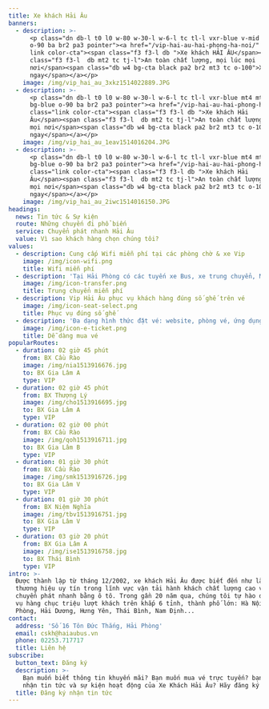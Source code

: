 ```yaml
---
title: Xe khách Hải Âu
banners:
  - description: >-
      <p class="dn db-l t0 l0 w-80 w-30-l w-6-l tc tl-l vxr-blue v-mid bg-blue
      o-90 ba br2 pa3 pointer"><a href="/vip-hai-au-hai-phong-ha-noi/" class="
      link color-cta"><span class="f3 f3-l db ">Xe khách HẢI ÂU</span><span
      class="f3 f3-l  db mt2 tc tj-l">An toàn chất lượng, mọi lúc mọi
      nơi</span><span class="db w4 bg-cta black pa2 br2 mt3 tc o-100">Xem
      ngay</span></a></p>
    image: /img/vip_hai_au_3xkz1514022889.JPG
  - description: >-
      <p class="dn db-l t0 l0 w-80 w-30-l w-6-l tc tl-l vxr-blue mt4 mt5-l
      bg-blue o-90 ba br2 pa3 pointer"><a href="/vip-hai-au-hai-phong-ha-noi/"
      class="link color-cta"><span class="f3 f3-l db ">Xe khách Hải
      Âu</span><span class="f3 f3-l  db mt2 tc tj-l">An toàn chất lượng, mọi lúc
      mọi nơi</span><span class="db w4 bg-cta black pa2 br2 mt3 tc o-100">Xem
      ngay</span></a></p>
    image: /img/vip_hai_au_1eav1514016204.JPG
  - description: >-
      <p class="dn db-l t0 l0 w-80 w-30-l w-6-l tc tl-l vxr-blue mt4 mt5-l
      bg-blue o-90 ba br2 pa3 pointer"><a href="/vip-hai-au-hai-phong-ha-noi/"
      class="link color-cta"><span class="f3 f3-l db ">Xe khách Hải
      Âu</span><span class="f3 f3-l  db mt2 tc tj-l">An toàn chất lượng, mọi lúc
      mọi nơi</span><span class="db w4 bg-cta black pa2 br2 mt3 tc o-100">Xem
      ngay</span></a></p>
    image: /img/vip_hai_au_2iwc1514016150.JPG
headings:
  news: Tin tức & Sự kiện
  route: Những chuyến đi phổ biến
  service: Chuyển phát nhanh Hải Âu
  value: Vì sao khách hàng chọn chúng tôi?
values:
  - description: Cung cấp Wifi miễn phí tại các phòng chờ & xe Vip
    image: /img/icon-wifi.png
    title: Wifi miễn phí
  - description: 'Tại Hải Phòng có các tuyến xe Bus, xe trung chuyển, Mô tô taxi miễn phí'
    image: /img/icon-transfer.png
    title: Trung chuyển miễn phí
  - description: Vip Hải Âu phục vụ khách hàng đúng số ghế trên vé
    image: /img/icon-seat-select.png
    title: Phục vụ đúng số ghế
  - description: 'Đa dạng hình thức đặt vé: website, phòng vé, ứng dụng điện thoại,...'
    image: /img/icon-e-ticket.png
    title: Dễ dàng mua vé
popularRoutes:
  - duration: 02 giờ 45 phút
    from: BX Cầu Rào
    image: /img/nia1513916676.jpg
    to: BX Gia Lâm A
    type: VIP
  - duration: 02 giờ 45 phút
    from: BX Thượng Lý
    image: /img/cho1513916695.jpg
    to: BX Gia Lâm A
    type: VIP
  - duration: 02 giờ 00 phút
    from: BX Cầu Rào
    image: /img/qoh1513916711.jpg
    to: BX Gia Lâm B
    type: VIP
  - duration: 01 giờ 30 phút
    from: BX Cầu Rào
    image: /img/smk1513916726.jpg
    to: BX Gia Lâm V
    type: VIP
  - duration: 01 giờ 30 phút
    from: BX Niệm Nghĩa
    image: /img/tbv1513916751.jpg
    to: BX Gia Lâm V
    type: VIP
  - duration: 03 giờ 20 phút
    from: BX Gia Lâm A
    image: /img/ise1513916758.jpg
    to: BX Thái Bình
    type: VIP
intro: >-
  Được thành lập từ tháng 12/2002, xe khách Hải Âu được biết đến như là một
  thương hiệu uy tín trong lĩnh vực vận tải hành khách chất lượng cao và dịch vụ
  chuyển phát nhanh bằng ô tô. Trong gần 20 năm qua, chúng tôi tự hào được phục
  vụ hàng chục triệu lượt khách trên khắp 6 tỉnh, thành phố lớn: Hà Nội, Hải
  Phòng, Hải Dương, Hưng Yên, Thái Bình, Nam Định...
contact:
  address: 'Số 16 Tôn Đức Thắng, Hải Phòng'
  email: cskh@haiaubus.vn
  phone: 02253.717717
  title: Liên hệ
subscribe:
  button_text: Đăng ký
  description: >-
    Bạn muốn biết thông tin khuyến mãi? Bạn muốn mua vé trực tuyến? bạn muốn
    nhận tin tức và sự kiện hoạt động của Xe Khách Hải Âu? Hãy đăng ký chúng tôi
  title: Đăng ký nhận tin tức
---
```


